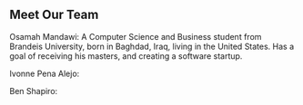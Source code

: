 ## Meet Our Team

Osamah Mandawi: A Computer Science and Business student from Brandeis University, born in Baghdad, Iraq, living in the United States. Has a goal of receiving his masters, and creating a software startup.

Ivonne Pena Alejo:

Ben Shapiro:
